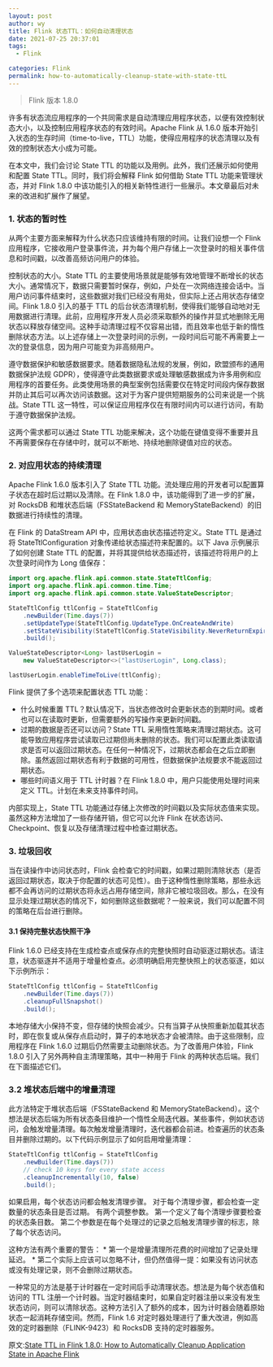 ```yaml
---
layout: post
author: wy
title: Flink 状态TTL：如何自动清理状态
date: 2021-07-25 20:37:01
tags:
  - Flink

categories: Flink
permalink: how-to-automatically-cleanup-state-with-state-ttL
---
```


> Flink 版本 1.8.0

许多有状态流应用程序的一个共同需求是自动清理应用程序状态，以便有效控制状态大小，以及控制应用程序状态的有效时间。Apache Flink 从 1.6.0 版本开始引入状态的生存时间（time-to-live，TTL）功能，使得应用程序的状态清理以及有效的控制状态大小成为可能。

在本文中，我们会讨论 State TTL 的功能以及用例。此外，我们还展示如何使用和配置 State TTL。同时，我们将会解释 Flink 如何借助 State TTL 功能来管理状态，并对 Flink 1.8.0 中该功能引入的相关新特性进行一些展示。本文章最后对未来的改进和扩展作了展望。

### 1. 状态的暂时性

从两个主要方面来解释为什么状态只应该维持有限的时间。让我们设想一个 Flink 应用程序，它接收用户登录事件流，并为每个用户存储上一次登录时的相关事件信息和时间戳，以改善高频访问用户的体验。

控制状态的大小。State TTL 的主要使用场景就是能够有效地管理不断增长的状态大小。通常情况下，数据只需要暂时保存，例如，户处在一次网络连接会话中。当用户访问事件结束时，这些数据对我们已经没有用处，但实际上还占用状态存储空间。Flink 1.8.0 引入的基于 TTL 的后台状态清理机制，使得我们能够自动地对无用数据进行清理。此前，应用程序开发人员必须采取额外的操作并显式地删除无用状态以释放存储空间。这种手动清理过程不仅容易出错，而且效率也低于新的惰性删除状态方法。以上述存储上一次登录时间的示例，一段时间后可能不再需要上一次的登录信息，因为用户可能变为非高频用户。

遵守数据保护和敏感数据要求。随着数据隐私法规的发展，例如，欧盟颁布的通用数据保护法规 GDPR），使得遵守此类数据要求或处理敏感数据成为许多用例和应用程序的首要任务。此类使用场景的典型案例包括需要仅在特定时间段内保存数据并防止其后可以再次访问该数据。这对于为客户提供短期服务的公司来说是一个挑战。State TTL 这一特性，可以保证应用程序仅在有限时间内可以进行访问，有助于遵守数据保护法规。

这两个需求都可以通过 State TTL 功能来解决，这个功能在键值变得不重要并且不再需要保存在存储中时，就可以不断地、持续地删除键值对应的状态。

### 2. 对应用状态的持续清理

Apache Flink 1.6.0 版本引入了 State TTL 功能。流处理应用的开发者可以配置算子状态在超时后过期以及清除。在 Flink 1.8.0 中，该功能得到了进一步的扩展，对 RocksDB 和堆状态后端（FSStateBackend 和 MemoryStateBackend）的旧数据进行持续性的清理。

在 Flink 的 DataStream API 中，应用状态由状态描述符定义。State TTL 是通过将 StateTtlConfiguration 对象传递给状态描述符来配置的。以下 Java 示例展示了如何创建 State TTL 的配置，并将其提供给状态描述符，该描述符将用户的上次登录时间作为 Long 值保存：
```java
import org.apache.flink.api.common.state.StateTtlConfig;
import org.apache.flink.api.common.time.Time;
import org.apache.flink.api.common.state.ValueStateDescriptor;

StateTtlConfig ttlConfig = StateTtlConfig
    .newBuilder(Time.days(7))
    .setUpdateType(StateTtlConfig.UpdateType.OnCreateAndWrite)
    .setStateVisibility(StateTtlConfig.StateVisibility.NeverReturnExpired)
    .build();

ValueStateDescriptor<Long> lastUserLogin =
    new ValueStateDescriptor<>("lastUserLogin", Long.class);

lastUserLogin.enableTimeToLive(ttlConfig);
```
Flink 提供了多个选项来配置状态 TTL 功能：
- 什么时候重置 TTL？默认情况下，当状态修改时会更新状态的到期时间。或者也可以在读取时更新，但需要额外的写操作来更新时间戳。
- 过期的数据是否还可以访问？State TTL 采用惰性策略来清理过期状态。这可能导致应用程序尝试读取已过期但尚未删除的状态。我们可以配置此类读取请求是否可以返回过期状态。在任何一种情况下，过期状态都会在之后立即删除。虽然返回过期状态有利于数据的可用性，但数据保护法规要求不能返回过期状态。
- 哪些时间语义用于 TTL 计时器？在 Flink 1.8.0 中，用户只能使用处理时间来定义 TTL。计划在未来支持事件时间。

内部实现上，State TTL 功能通过存储上次修改的时间戳以及实际状态值来实现。虽然这种方法增加了一些存储开销，但它可以允许 Flink 在状态访问、Checkpoint、恢复以及存储清理过程中检查过期状态。

### 3. 垃圾回收

当在读操作中访问状态时，Flink 会检查它的时间戳，如果过期则清除状态（是否返回过期状态，取决于你配置的状态可见性）。由于这种惰性删除策略，那些永远都不会再访问的过期状态将永远占用存储空间，除非它被垃圾回收。那么，在没有显示处理过期状态的情况下，如何删除这些数据呢？一般来说，我们可以配置不同的策略在后台进行删除。

#### 3.1 保持完整状态快照干净

Flink 1.6.0 已经支持在生成检查点或保存点的完整快照时自动驱逐过期状态。请注意，状态驱逐并不适用于增量检查点。必须明确启用完整快照上的状态驱逐，如以下示例所示：
```java
StateTtlConfig ttlConfig = StateTtlConfig
    .newBuilder(Time.days(7))
    .cleanupFullSnapshot()
    .build();
```

本地存储大小保持不变，但存储的快照会减少。只有当算子从快照重新加载其状态时，即在恢复或从保存点启动时，算子的本地状态才会被清除。由于这些限制，应用程序在 Flink 1.6.0 过期后仍然需要主动删除状态。为了改善用户体验，Flink 1.8.0 引入了另外两种自主清理策略，其中一种用于 Flink 的两种状态后端。我们在下面描述它们。

### 3.2 堆状态后端中的增量清理

此方法特定于堆状态后端（FSStateBackend 和 MemoryStateBackend）。这个想法是状态后端为所有状态条目维护一个惰性全局迭代器。某些事件，例如状态访问，会触发增量清理。每次触发增量清理时，迭代器都会前进。检查遍历的状态条目并删除过期的。以下代码示例显示了如何启用增量清理：
```java
StateTtlConfig ttlConfig = StateTtlConfig
    .newBuilder(Time.days(7))
    // check 10 keys for every state access
    .cleanupIncrementally(10, false)
    .build();
```
如果启用，每个状态访问都会触发清理步骤。 对于每个清理步骤，都会检查一定数量的状态条目是否过期。 有两个调整参数。 第一个定义了每个清理步骤要检查的状态条目数。 第二个参数是在每个处理过的记录之后触发清理步骤的标志，除了每个状态访问。

这种方法有两个重要的警告： * 第一个是增量清理所花费的时间增加了记录处理延迟。 * 第二个实际上应该可以忽略不计，但仍然值得一提：如果没有访问状态或没有处理记录，则不会删除过期状态。

一种常见的方法是基于计时器在一定时间后手动清理状态。想法是为每个状态值和访问的 TTL 注册一个计时器。当定时器结束时，如果自定时器注册以来没有发生状态访问，则可以清除状态。这种方法引入了额外的成本，因为计时器会随着原始状态一起消耗存储空间。然而，Flink 1.6 对定时器处理进行了重大改进，例如高效的定时器删除（FLINK-9423）和 RocksDB 支持的定时器服务。







原文:[State TTL in Flink 1.8.0: How to Automatically Cleanup Application State in Apache Flink](https://flink.apache.org/2019/05/19/state-ttl.html)
